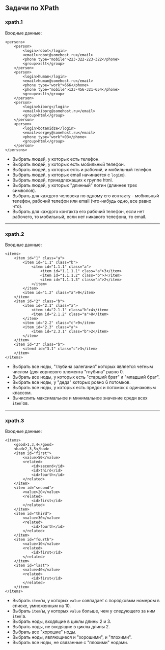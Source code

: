 ## Задачи по XPath

### xpath.1

Входные данные:

    <persons>
        <person>
            <login>robot</login>
            <email>robot@somehost.ru</email>
            <phone type="mobile">223-322-223-322</phone>
            <group>xslt</group>
        </person>
        <person>
            <login>human</login>
            <email>human@somehost.ru</email>
            <phone type="work">666</phone>
            <phone type="mobile">123-456-321-654</phone>
            <group>xslt</group>
        </person>
        <person>
            <login>kiborg</login>
            <email>kiborg@somehost.ru</email>
            <group>html</group>
        </person>
        <person>
            <login>botanidze</login>
            <email>sergey@somehost.ru</email>
            <phone type="work">03</phone>
            <group>html</group>
        </person>
    </persons>

*   Выбрать людей, у которых есть телефон.
*   Выбрать людей, у которых есть мобильный телефон.
*   Выбрать людей, у которых есть и рабочий, и мобильный телефон.
*   Выбрать людей, у которых email начинается с `login@`.
*   Выбрать людей, принадлежащих к группе html.
*   Выбрать людей, у которых "длинный" логин (длиннее трех символов).
*   Выбрать для каждого человека по одному его контакту -
    мобильный телефон, рабочий телефон или email (что-нибудь одно, все равно что).
*   Выбрать для каждого контакта его рабочий телефон, если нет рабочего, то мобильный,
    если нет никакого телефона, то email.

---

### xpath.2

Входные данные:

    <items>
        <item id="1" class="a">
            <item id="1.1" class="b">
                <item id="1.1.1" class="a">
                    <item id="1.1.1.1" class="a">3</item>
                    <item id="1.1.1.2" class="b">7</item>
                    <item id="1.1.1.3" class="a">2</item>
                </item>
            </item>
            <item id="1.2" class="a">9</item>
        </item>
        <item id="2" class="b">
            <item id="2.1" class="a">
                <item id="2.1.1" class="b">4</item>
                <item id="2.1.2" class="a">8</item>
            </item>
            <item id="2.2" class="c">9</item>
            <item id="2.3" class="a">
                <item id="2.3.1" class="b">2</item>
            </item>
        </item>
        <item id="3" class="b">
            <itemd id="3.1" class="c">3</item>
        </item>
    </items>

*   Выбрать все ноды, "глубина залегания" которых является четным числом
    (для корневого элемента "глубина" равно 0.
*   Выбрать все ноды, у которых есть "старший брат" и "младший брат".
*   Выбрать все ноды, у "деда" которых ровно 6 потомков.
*   Выбрать все ноды, у которых есть предок и потомок с одинаковым классом.
*   Вычислить максимальное и минимальное значение среди всех `item`'ов.

---

### xpath.3

Входные данные:

    <items>
        <good>1,3,4</good>
        <bad>2,3,5</bad>
        <item id="first">
            <value>50</value>
            <related>
                <id>second</id>
                <id>third</id>
                <id>fourth</id>
            </related>
        </item>
        <item id="second">
            <value>20</value>
            <related>
                <id>first</id>
            </related>
        </item>
        <item id="third">
            <value>30</value>
            <related>
                <id>fourth</id>
            </related>
        </item>
        <item id="fourth">
            <value>10</value>
            <related>
                <id>first</id>
            </related>
        </item>
        <item id="last">
            <value>40</value>
            <related>
                <id>first</id>
            </related>
        </item>
    </items>

*   Выбрать `item`'ы, у которых `value` совпадает
    с порядковым номером в списке, умноженным на 10.
*   Выбрать `item`'ы, у которых `value` больше, чем у
    следующего за ним `item`'а.
*   Выбрать ноды, входящие в циклы длины 2 и 3.
*   Выбрать ноды, не входящие в циклы длины 2.
*   Выбрать все "хорошие" ноды.
*   Выбрать ноды, являющиеся и "хорошими", и "плохими".
*   Выбрать все ноды, не связанные с "плохими" нодами.

